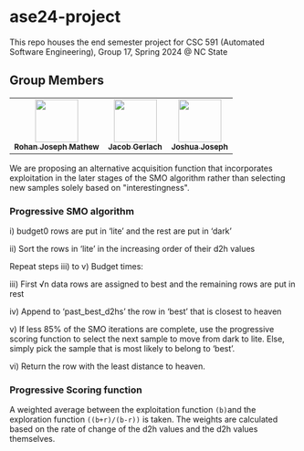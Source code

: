 # ase24-project
This repo houses the end semester project for CSC 591 (Automated Software Engineering), Group 17, Spring 2024 @ NC State

## Group Members
<table>
  <tr>
    <td align="center"><a href="https://github.com/ron-matt163"><img src="https://avatars.githubusercontent.com/u/56034964?v=4" width="75px;" alt=""/><br /><sub><b>Rohan Joseph Mathew</b></sub></a><br /></td>
    <td align="center"><a href="https://github.com/jwgerlach00"><img src="https://avatars.githubusercontent.com/u/57069011?v=4" width="75px;" alt=""/><br /><sub><b>Jacob Gerlach</b></sub></a><br /></td>
    <td align="center"><a href="https://github.com/tackyunicorn"><img src="https://avatars.githubusercontent.com/u/26558907?v=4" width="75px;" alt=""/><br /><sub><b>Joshua Joseph</b></sub></a></td>
  </tr>
</table>

We are proposing an alternative acquisition function that incorporates exploitation in the later stages of the SMO
algorithm rather than selecting new samples solely based on "interestingness".

### Progressive SMO algorithm
i) budget0 rows are put in ‘lite’ and the rest are put in ‘dark’

ii) Sort the rows in ‘lite’ in the increasing order of their d2h values

Repeat steps iii) to v) Budget times:

iii) First √n data rows are assigned to best and the remaining rows are put in rest

iv) Append to ‘past_best_d2hs’ the row in ‘best’ that is closest to heaven

v) If less 85% of the SMO iterations are complete, use the progressive scoring function to select the next sample to move from dark to lite. Else, simply pick the sample that is most likely to belong to ‘best’. 

vi) Return the row with the least distance to heaven.

### Progressive Scoring function
A weighted average between the exploitation function `(b)`and the exploration function `((b+r)/(b-r))` is taken. The weights are calculated based on the rate of change of the d2h values and the d2h values themselves.
